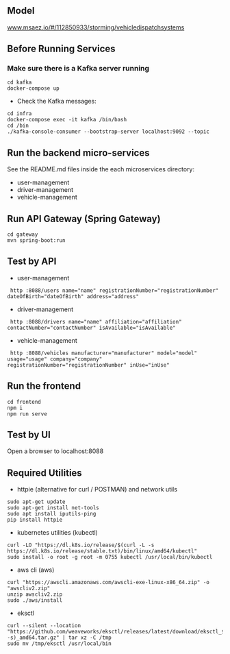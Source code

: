 # 

## Model
www.msaez.io/#/112850933/storming/vehicledispatchsystems

## Before Running Services
### Make sure there is a Kafka server running
```
cd kafka
docker-compose up
```
- Check the Kafka messages:
```
cd infra
docker-compose exec -it kafka /bin/bash
cd /bin
./kafka-console-consumer --bootstrap-server localhost:9092 --topic
```

## Run the backend micro-services
See the README.md files inside the each microservices directory:

- user-management
- driver-management
- vehicle-management


## Run API Gateway (Spring Gateway)
```
cd gateway
mvn spring-boot:run
```

## Test by API
- user-management
```
 http :8088/users name="name" registrationNumber="registrationNumber" dateOfBirth="dateOfBirth" address="address" 
```
- driver-management
```
 http :8088/drivers name="name" affiliation="affiliation" contactNumber="contactNumber" isAvailable="isAvailable" 
```
- vehicle-management
```
 http :8088/vehicles manufacturer="manufacturer" model="model" usage="usage" company="company" registrationNumber="registrationNumber" inUse="inUse" 
```


## Run the frontend
```
cd frontend
npm i
npm run serve
```

## Test by UI
Open a browser to localhost:8088

## Required Utilities

- httpie (alternative for curl / POSTMAN) and network utils
```
sudo apt-get update
sudo apt-get install net-tools
sudo apt install iputils-ping
pip install httpie
```

- kubernetes utilities (kubectl)
```
curl -LO "https://dl.k8s.io/release/$(curl -L -s https://dl.k8s.io/release/stable.txt)/bin/linux/amd64/kubectl"
sudo install -o root -g root -m 0755 kubectl /usr/local/bin/kubectl
```

- aws cli (aws)
```
curl "https://awscli.amazonaws.com/awscli-exe-linux-x86_64.zip" -o "awscliv2.zip"
unzip awscliv2.zip
sudo ./aws/install
```

- eksctl 
```
curl --silent --location "https://github.com/weaveworks/eksctl/releases/latest/download/eksctl_$(uname -s)_amd64.tar.gz" | tar xz -C /tmp
sudo mv /tmp/eksctl /usr/local/bin
```

